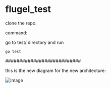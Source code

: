 # flugel_test

clone the repo.

command:

go to test/ directory and run 

``` go test ```

###########################

this is the new diagram for the new architecture:

![image](https://user-images.githubusercontent.com/48453297/123999459-eb478c80-d9a8-11eb-95ae-8c4cb7237507.png)
